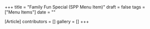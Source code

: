 +++
title = "Family Fun Special (SPP Menu Item)"
draft = false
tags = ["Menu Items"]
date = ""

[Article]
contributors = []
gallery = []
+++